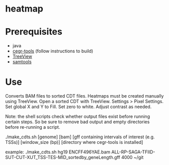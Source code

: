# heatmap

# Prerequisites

* java
* [cegr-tools](https://github.com/seqcode/cegr-tools) (follow instructions to build)
* [TreeView](http://jtreeview.sourceforge.net/)
* [samtools](http://www.htslib.org/)

# Use

Converts BAM files to sorted CDT files. Heatmaps must be created manually using TreeView. Open a sorted CDT with TreeView. Settings > Pixel Settings. Set global X and Y to Fill. Set zero to white. Adjust contrast as needed. 

Note: the shell scripts check whether output files exist before running certain steps. So be sure to remove bad output and empty directories before re-running a script.

./make_cdts.sh [genome] [bam] [gff containing intervals of interest (e.g. TSSs)] [window_size (bp)] [directory where cegr-tools is installed]

example:
./make_cdts.sh hg19 ENCFF496YAE.bam ALL-RP-SAGA-TFIID-SUT-CUT-XUT_TSS-TES-MID_sortedby_geneLength.gff 4000 ~/git
